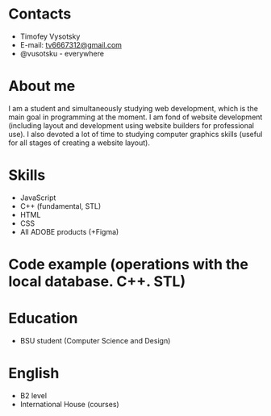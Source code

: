 # Contacts
* Timofey Vysotsky
* E-mail: tv6667312@gmail.com
* @vusotsku - everywhere

# About me
I am a student and simultaneously studying web development, which is the main goal in programming at the moment. I am fond of website development (including layout and development using website builders for professional use). I also devoted a lot of time to studying computer graphics skills (useful for all stages of creating a website layout).

# Skills
* JavaScript
* C++ (fundamental, STL)
* HTML
* CSS
* All ADOBE products (+Figma)

# Code example (operations with the local database. С++. STL)

# Education
* BSU student (Computer Science and Design)

# English
* B2 level
* International House (courses)
